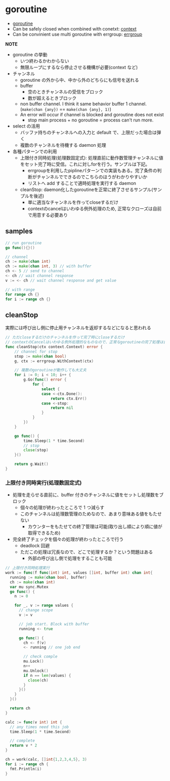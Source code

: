 # goroutine

- [goroutine](https://go-tour-jp.appspot.com/concurrency/1)
- Can be safely closed when combined with conetxt: [context](../context-study/README.md)
- Can be convinient use multi goroutine with errgroup: [errgroup](../errgroup-study/README.md)

**NOTE**

- goroutine の挙動
  - いつ終わるかわからない
  - 無限ループにするなら停止させる機構が必要(context など)
- チャンネル
  - goroutine の外から中、中から外のどちらにも信号を送れる
  - buffer
    - 空のときチャンネルの受信をブロック
    - 数が超えるときブロック
  - non buffer channel. I think it same behavior buffer 1 channel. (`make(chan {any})` == `make(chan {any}, 1)`)
  - An error will occur if channel is blocked and goroutine does not exist
    - stop main process + no goroutine = process can't run more.
- select の活用
  - バッファ持ちのチャンネルへの入力と default で、上限だった場合は弾く
  - 複数のチャンネルを待機する daemon 処理
- 各種パターンでの利用
  - 上限付き同時処理(処理数固定式): 処理直前に動作数管理チャンネルに値をセット完了時に受信。これに対しforを行う。サンプルは下記。
    - errgroupを利用したpiplineパターンでの実装もある。完了条件の判断がチャンネルでできるのでこちらのほうがわかりやすいか
    - リストへ add することで適時処理を実行する daemon
  - cleanStop: daemon化したgoroutineを正常に終了させるサンプル(サンプルを後述)
    - 単に適当なチャンネルを作ってcloseするだけ
    - contextのcancelはいわゆる例外処理のため, 正常なクローズは自前で用意する必要あり

## samples

```go
// run goroutine
go func(){}()

// channel
ch := make(chan int)
ch := make(chan int, 3) // with buffer
ch <- 5 // send to channel
<- ch // wait channel response
v := <- ch // wait channel response and get value

// with range
for range ch {}
for i := range ch {}
```

## cleanStop

実際には呼び出し側に停止用チャンネルを返却するなどになると思われる

```go
// ただcloseするだけのチャンネルを作って完了時にcloseするだけ
// contextのCancelはいわゆる例外処理的なものなので、正常なgoroutineの完了処理は自分で作る必要がある
func cleanStop(ctx context.Context) error {
	// channel for stop
	stop := make(chan bool)
	g, ctx := errgroup.WithContext(ctx)

	// 複数のgoroutineが動作しても大丈夫
	for i := 0; i < 10; i++ {
		g.Go(func() error {
			for {
				select {
				case <-ctx.Done():
					return ctx.Err()
				case <-stop:
					return nil
				}
			}
		})
	}

	go func() {
		time.Sleep(1 * time.Second)
		// stop
		close(stop)
	}()

	return g.Wait()
}
```

### 上限付き同時実行(処理数固定式)

- 処理を走らせる直前に、buffer 付きのチャンネルに値をセットし処理数をブロック
  - 個々の処理が終わったところで 1 つ減らす
  - このチャンネルは処理数管理のためなので、あまり意味ある値をもたせない
    - カウンターをもたせての終了管理は可能(取り出し順により順に値が取得できるため)
- 完全終了チェックを個々の処理が終わったところで行う
  - deadlock 回避
  - ただこの処理は冗長なので、どこで処理するか？という問題はある
    - 外部の呼び出し側で処理をすることも可能

```go
// 上限付き同時処理実行
work := func(f func(int) int, values []int, buffer int) chan int{
  running := make(chan bool, buffer)
  ch := make(chan int)
  var mu sync.Mutex
  go func() {
    n := 0

    for _, v := range values {
      // change scope
      v := v

      // job start. Block with buffer
      running <- true

      go func() {
        ch <- f(v)
        <- running // one job end

        // check comple
        mu.Lock()
        n++
        mu.Unlock()
        if n == len(values) {
          close(ch)
        }
      }()
    }
  }()

  return ch
}

calc := func(v int) int {
  // any times need this job
  time.Sleep(1 * time.Second)

  // complete
  return v * 2
}

ch = work(calc, []int{1,2,3,4,5}, 3)
for i := range ch {
  fmt.Println(i)
}
```
